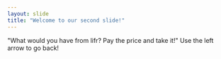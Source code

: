```yaml
---
layout: slide
title: "Welcome to our second slide!"
---
```

"What would you have from lifr? Pay the price and take it!"
Use the left arrow to go back!
